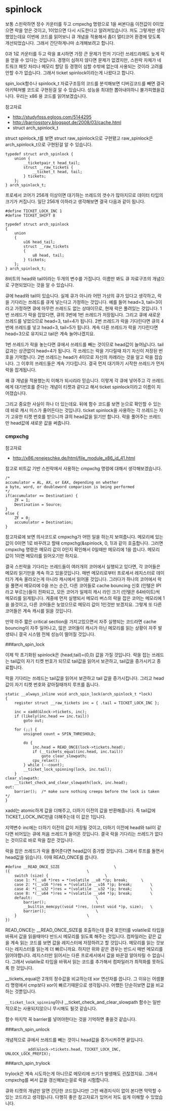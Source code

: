 # spinlock

보통 스핀락하면 정수 카운터를 두고 cmpxchg 명령으로 1을 써본다음 이전값이 0이었으면 락을 얻은 것이고, 1이었으면 다시 시도한다고 알려져있습니다. 저도 그렇게만 생각했었는데요 이번에 코드를 읽어보니 큐 개념을 적용해서 좀더 멀티코어 환경에 맞도록 개선되었습니다. 그래서 간단하게나마 소개해보려고 합니다.

0과 1로 카운터를 두고 락을 표시하면 가장 큰 문제가 먼저 기다린 쓰레드라해도 늦게 락을 얻을 수 있다는 것입니다. 경쟁이 심하지 않다면 문제가 없겠지만, 스핀락 자체가 네트워크 패킷 처리나 메모리 할당 등 경쟁이 심할 수밖에 없는데 사용되는 것이라 고려를 안할 수가 없습니다. 그래서 ticket spinlock이라는게 나왔다고 합니다.

spin_lock함수나 spinlock_t 자료구조등의 코드를 분석해보면 디버깅코드를 빼면 결국 아키텍쳐별 코드로 구현된걸 알 수 있습니다. 성능을 최대한 뽑아내야하니 불가피했을겁니다. 우리는 x86 용 코드를 읽어보겠습니다.

참고자료
* http://studyfoss.egloos.com/5144295
* http://barriosstory.blogspot.de/2008/03/cache.html
* struct arch_spinlock_t

struct spinlock_t를 보면 struct raw_spinlock으로 구현됐고 raw_spinlock은 arch_spinlock_t으로 구현된걸 알 수 있습니다.
```
typedef struct arch_spinlock {
    union {
		__ticketpair_t head_tail;
		struct __raw_tickets {
			__ticket_t head, tail;
		} tickets;
	};
} arch_spinlock_t;
```
프로세서 코어가 256개 이상이면 대기하는 쓰레드의 갯수가 많아지므로 데이터 타입의 크기가 커집니다. 일단 256개 이하라고 생각해보면 결국 다음과 같이 됩니다.
```
#define TICKET_LOCK_INC 1
#define TICKET_SHIFT 8

typedef struct arch_spinlock
{
    union
	{
		u16 head_tail;
		struct __raw_tickets
		{
			u8 head, tail;
		} tickets;
	};
} arch_spinlock_t;
```
8비트의 head와 tail이라는 두개의 변수를 가집니다. 이름만 봐도 큐 자료구조의 개념으로 구현되었다는 것을 알 수 있습니다.

큐에 head와 tail이 있습니다. 실제 큐가 아니라 어떤 가상의 큐가 있다고 생각하고, 락을 기다리는 쓰레드를 큐게 넣는다고 가정하는 것입니다. 예를 들어 head=3, tail=3이라고 가정하면 큐에 아무런 쓰레드도 없는 상태이므로, 현재 락은 풀려있는 것입니다. 1번 쓰레드가 락을 잡았다면, 큐의 3번에 1번 쓰레드가 저장됩니다. 그리고 큐에 새로운 쓰레드를 넣었으므로 head=3, tail=4가 됩니다. 2번 쓰레드가 락을 기다린다면 큐의 4번에 쓰레드를 넣고 head=3, tail=5가 됩니다. 계속 다른 쓰레드가 락을 기다린다면 head=3으로 유지되고 tail은 계속 늘어나겠지요.

1번 쓰레드가 락을 놓는다면 큐에서 쓰레드를 빼는 것이므로 head값이 늘어납니다. tail값과는 상관없이 head=4가 됩니다. 각 쓰레드는 락을 기다릴때 자기 자신이 저장된 번호을 기억합니다. 2번 쓰레드는 head가 4이므로 자신의 차례라는 것을 알고 락을 잡습니다. 그 이후의 쓰레드들은 계속 기다립니다. 결국 먼저 대기하기 시작한 쓰레드가 먼저 락을 잡게됩니다.

왜 큐 개념을 적용했는지 이해가 되시리라 믿습니다. 이렇게 각 큐에 넣어주고 각 쓰레드에게 대기번호를 준다는 개념이 티켓과 같다고 해서 ticket spinlock이라고 이름이 지어졌습니다.

그리고 중요한 사실이 하나 더 있는데요. 뒤에 함수 코드를 보면 눈으로 확인할 수 있는데 바로 캐시 미스가 줄어든다는 것입니다. ticket spinlock을 사용하는 각 쓰레드는 자기 고유한 티켓 번호를 받으니까 큐의 head값을 읽기만 합니다. 락을 풀어주는 쓰레드만 head값에 새로운 값을 써줍니다. 

### cmpxchg

참고자료
* http://x86.renejeschke.de/html/file_module_x86_id_41.html

참고로 비트값 기반 스핀락에서 사용하는 cmpxchg 명령에 대해서 생각해보겠습니다.
```
/*
accumulator = AL, AX, or EAX, depending on whether
a byte, word, or doubleword comparison is being performed
*/
if(accumulator == Destination) {
    ZF = 1;
	Destination = Source;
}
else {
	ZF = 0;
	accumulator = Destination;
}
```
참고자료에 보면 의사코드로 cmpxchg가 어떤 일을 하는지 보여줍니다. 메모리에 있는 값이 0이면 1로 바꾸려고 할때 cmpxchg(&spinlock, 0, 1)과 같이 호출합니다. 그러면 cmpxchg 명령은 메모리 값이 0인지 확인해서 0일때만 메모리에 1을 씁니다. 메모리 값이 1이면 메모리를 읽어오기만 하지요.

결국 스핀락을 기다리는 쓰레드들이 여러개의 코어에서 실행되고 있다면, 각 코어들은 메모리 읽기만을 계속 하고 있을것입니다. 매번 메모리로부터 프로세서 레지스터로 데이터가 계속 올라오는게 아니라 캐시에서 읽어올 것입니다. 그러다가 하나의 코어에서 락을 풀면서 메모리에 0을 쓰는 순간, 다른 코어들로 cache bouncing 신호 (인텔은 IPI라고 부르는)들이 전파되고, 모든 코어가 일제히 캐시 라인 크기 (인텔은 64바이트)씩 메모리를 읽게됩니다. 게중에 먼저 실행되서 메모리 버스의 락을 잡은 코어는 메모리에 1을 쓸것이고, 다른 코어들은 늦었으므로 메모리 값이 1인것만 보겠지요. 그렇게 또 다른 코어들은 계속 캐시를 읽을 것입니다.

만약 아주 짧은 critical section을 가지고있으면서 자주 실행되는 코드라면 cache bouncing이 자주 일어나고, 많은 코어들이 캐시가 아닌 메모리를 읽는 상황이 자주 발생되니 결국 시스템 전체 성능이 떨어질 것입니다.

###arch_spin_lock

이제 막 초기화된 spinlock은 (head,tail)=(0,0) 값을 가질 것입니다. 락을 잡는 쓰레드는 tail값이 자기 티켓 번호가 되므로 tail값을 읽어서 보관하고, tail값을 증가시키고 종료합니다.

락을 기다리는 쓰레드는 tail값을 읽어서 보관하고 tail 값을 증가시킵니다. 그리고 head값이 자기 티켓 번호와 같아질때까지 루프를 돕니다.
```
static __always_inline void arch_spin_lock(arch_spinlock_t *lock)
{
    register struct __raw_tickets inc = { .tail = TICKET_LOCK_INC };

	inc = xadd(&lock->tickets, inc);
	if (likely(inc.head == inc.tail))
		goto out;

	for (;;) {
		unsigned count = SPIN_THRESHOLD;

		do {
			inc.head = READ_ONCE(lock->tickets.head);
			if (__tickets_equal(inc.head, inc.tail))
				goto clear_slowpath;
			cpu_relax();
		} while (--count);
		__ticket_lock_spinning(lock, inc.tail);
	}
clear_slowpath:
	__ticket_check_and_clear_slowpath(lock, inc.head);
out:
	barrier();	/* make sure nothing creeps before the lock is taken */
}
```
xadd는 atomic하게 값을 더해주고, 더하기 이전의 값을 반환해줍니다. 즉 tail값에 TICKET_LOCK_INC만큼 더해주는데 이 값은 1입니다.

지역변수 inc에는 더하기 이전의 값이 저장될 것이고, 더하기 이전에 head와 tail이 같다면 비어있는 큐에 처음 쓰레드가 들어온 것입니다. 결국 락을 기다리는 쓰레드가 없다는 것이므로 바로 락을 잡은 것입니다.

락을 잡은 쓰레드가 락을 풀어준다면 head값이 증가할 것입니다. 그래서 루프를 돌면서 head값을 읽습니다. 이때 READ_ONCE를 씁니다.
```
#define __READ_ONCE_SIZE    					\
({									\
	switch (size) {							\
	case 1: *(__u8 *)res = *(volatile __u8 *)p; break;		\
	case 2: *(__u16 *)res = *(volatile __u16 *)p; break;		\
	case 4: *(__u32 *)res = *(volatile __u32 *)p; break;		\
	case 8: *(__u64 *)res = *(volatile __u64 *)p; break;		\
	default:							\
		barrier();						\
		__builtin_memcpy((void *)res, (const void *)p, size);	\
		barrier();						\
	}								\
})
```
READ_ONCE는 __READ_ONCE_SIZE를 호출하는데 결국 포인터를 volatile로 타입을 바꿔서 값을 읽을때마다 반드시 메모리를 읽도록 해주는 것입니다. 컴파일러는 같은 값을 계속 읽는 코드를 보면 값을 레지스터에 저장하려고 할 것입니다. 메모리를 읽는 것보다는 레지스터를 읽는게 더 빠르니까요. 하지만 위와 같은 경우는 반드시 매번 메모리를 읽어야합니다. 레지스터만 읽어서는 다른 프로세서에서 값을 바꾼걸 알아차릴 수 없습니다. 그래서 volatile로 타입을 바꿔서 읽는 코드를 추가해서 컴파일러가 최적화를 못하도록 한 것입니다.

__tickets_equal은 2개의 정수값을 비교하는데 xor 연산자를 씁니다. 그 이유는 어셈블리 명령에서 cmp보다 xor이 빠르기때문으로 생각됩니다. 어쨌든 단순히보면 값을 비교하는 것뿐입니다.

```__ticket_lock_spinning```이나 __ticket_check_and_clear_slowpath 함수는 일반적으로는 사용되지않으니 무시해도 될것 같습니다.

함수 마지막 꼭 barrier를 넣어야한다는 것을 기억하면 좋을것 같습니다.

###arch_spin_unlock

개념적으로 큐에서 쓰레드를 빼는 것이니 head값을 증가시켜주면 끝입니다.
```
    	__add(&lock->tickets.head, TICKET_LOCK_INC, UNLOCK_LOCK_PREFIX);
```

###arch_spin_trylock

trylock은 계속 시도하는게 아니므로 메모리에 쓰기가 발생해도 괸찮겠지요. 그래서 cmpxchg를 써서 값을 갱신해보는걸로 락을 시험합니다.

큐와 티켓의 개념만 알면 간단한 코드입니다만 그런 배경지식이 없이 본다면 막막할 수 있는 코드라고 생각됩니다. 다행히 좋은 참고자료가 있어서 저도 쉽게 이해할 수 있었습니다.



